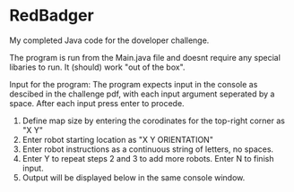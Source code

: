 # RedBadger
My completed Java code for the doveloper challenge.

The program is run from the Main.java file and doesnt require any special libaries to run. It (should) work "out of the box".

Input for the program:
The program expects input in the console as descibed in the challenge pdf, with each input argument seperated by a space. 
After each input press enter to procede.
1. Define map size by entering the corodinates for the top-right corner as "X Y" 
2. Enter robot starting location as "X Y ORIENTATION"
3. Enter robot instructions as a continuous string of letters, no spaces.
4. Enter Y to repeat steps 2 and 3 to add more robots. Enter N to finish input.
5. Output will be displayed below in the same console window.
